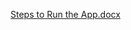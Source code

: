 [Steps to Run the App.docx](https://github.com/OneAndOnlySoe/EshopProdListing/files/13679193/Steps.to.Run.the.App.docx)
